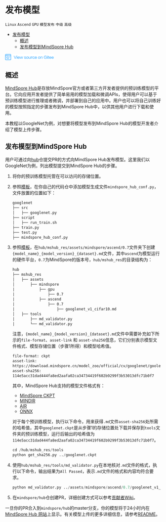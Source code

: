 # 发布模型

`Linux` `Ascend` `GPU` `模型发布` `中级` `高级`

<!-- TOC -->

- [发布模型](#发布模型)
    - [概述](#概述)
    - [发布模型到MindSpore Hub](#发布模型到mindspore-hub)

<!-- /TOC -->

<a href="https://gitee.com/mindspore/docs/blob/r1.0/tutorials/training/source_zh_cn/use/publish_model.md" target="_blank"><img src="../_static/logo_source.png"></a>

## 概述

[MindSpore Hub](https://www.mindspore.cn/resources/hub/)是存放MindSpore官方或者第三方开发者提供的预训练模型的平台。它向应用开发者提供了简单易用的模型加载和微调APIs，使得用户可以基于预训练模型进行推理或者微调，并部署到自己的应用中。用户也可以将自己训练好的模型按照指定的步骤发布到MindSpore Hub中，以供其他用户进行下载和使用。

本教程以GoogleNet为例，对想要将模型发布到MindSpore Hub的模型开发者介绍了模型上传步骤。

## 发布模型到MindSpore Hub

用户可通过向[hub](https://gitee.com/mindspore/hub)仓提交PR的方式向MindSpore Hub发布模型。这里我们以GoogleNet为例，列出模型提交到MindSpore Hub的步骤。

1. 将你的预训练模型托管在可以访问的存储位置。

2. 参照[模板](https://gitee.com/mindspore/mindspore/blob/r1.0/model_zoo/official/cv/googlenet/mindspore_hub_conf.py)，在你自己的代码仓中添加模型生成文件`mindspore_hub_conf.py`，文件放置的位置如下： 

   ```shell
   googlenet
   ├── src
   │   ├── googlenet.py
   ├── script
   │   ├── run_train.sh
   ├── train.py
   ├── test.py
   ├── mindspore_hub_conf.py
   ```

3. 参照[模板](https://gitee.com/mindspore/hub/blob/r1.0/mshub_res/assets/mindspore/ascend/0.7/googlenet_v1_cifar10.md#)，在`hub/mshub_res/assets/mindspore/ascend/0.7`文件夹下创建`{model_name}_{model_version}_{dataset}.md`文件，其中`ascend`为模型运行的硬件平台，`0.7`为MindSpore的版本号，`hub/mshub_res`的目录结构为：

   ```shell
   hub
   ├── mshub_res
   │   ├── assets
   │       ├── mindspore
   |           ├── gpu
   |               ├── 0.7
   |           ├── ascend
   |               ├── 0.7 
   |                   ├── googlenet_v1_cifar10.md
   │   ├── tools
   |       ├── md_validator.py
   |       └── md_validator.py 
   ```
   注意，`{model_name}_{model_version}_{dataset}.md`文件中需要补充如下所示的`file-format`、`asset-link` 和 `asset-sha256`信息，它们分别表示模型文件格式、模型存储位置（步骤1所得）和模型哈希值。

   ```shell
   file-format: ckpt  
   asset-link: https://download.mindspore.cn/model_zoo/official/cv/googlenet/goolenet_ascend_0.2.0_cifar10_official_classification_20200713/googlenet.ckpt  
   asset-sha256: 114e5acc31dad444fa8ed2aafa02ca34734419f602b9299f3b53013dfc71b0f7
   ```   

   其中，MindSpore Hub支持的模型文件格式有：
   - [MindSpore CKPT](https://www.mindspore.cn/tutorial/training/zh-CN/r1.0/use/save_model.html#checkpoint)
   - [MINDIR](https://www.mindspore.cn/tutorial/training/zh-CN/r1.0/use/save_model.html#mindir)
   - [AIR](https://www.mindspore.cn/tutorial/training/zh-CN/r1.0/use/save_model.html#air)
   - [ONNX](https://www.mindspore.cn/tutorial/training/zh-CN/r1.0/use/save_model.html#onnx)

   对于每个预训练模型，执行以下命令，用来获得`.md`文件`asset-sha256`处所需的哈希值，其中`googlenet.ckpt`是从步骤1的存储位置处下载并保存到`tools`文件夹的预训练模型，运行后输出的哈希值为`114e5acc31dad444fa8ed2aafa02ca34734419f602b9299f3b53013dfc71b0f7`。

   ```python
   cd /hub/mshub_res/tools
   python get_sha256.py ../googlenet.ckpt
   ```

4. 使用`hub/mshub_res/tools/md_validator.py`在本地核对`.md`文件的格式，执行以下命令，输出结果为`All Passed`，表示`.md`文件的格式和内容均符合要求。

   ```python
   python md_validator.py ../assets/mindspore/ascend/0.7/googlenet_v1_cifar10.md
   ```

5. 在`mindspore/hub`仓创建PR，详细创建方式可以参考[贡献者Wiki](https://gitee.com/mindspore/mindspore/blob/master/CONTRIBUTING.md#)。

一旦你的PR合入到`mindspore/hub`的master分支，你的模型将于24小时内在[MindSpore Hub 网站](https://www.mindspore.cn/resources/hub)上显示。有关模型上传的更多详细信息，请参考[README](https://gitee.com/mindspore/hub/blob/master/mshub_res/README.md#)。
